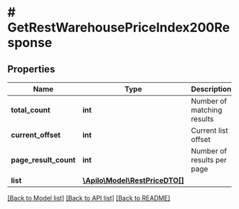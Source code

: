 # # GetRestWarehousePriceIndex200Response

## Properties

Name | Type | Description | Notes
------------ | ------------- | ------------- | -------------
**total_count** | **int** | Number of matching results | [optional]
**current_offset** | **int** | Current list offset | [optional]
**page_result_count** | **int** | Number of results per page | [optional]
**list** | [**\Apilo\Model\RestPriceDTO[]**](RestPriceDTO.md) |  | [optional]

[[Back to Model list]](../../README.md#models) [[Back to API list]](../../README.md#endpoints) [[Back to README]](../../README.md)
